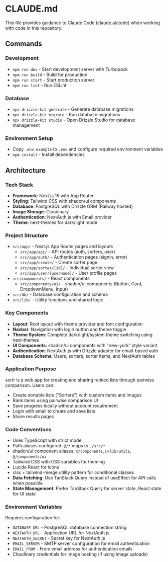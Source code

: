 # CLAUDE.md

This file provides guidance to Claude Code (claude.ai/code) when working with code in this repository.

## Commands

### Development
- `npm run dev` - Start development server with Turbopack
- `npm run build` - Build for production
- `npm run start` - Start production server
- `npm run lint` - Run ESLint

### Database
- `npx drizzle-kit generate` - Generate database migrations
- `npx drizzle-kit migrate` - Run database migrations
- `npx drizzle-kit studio` - Open Drizzle Studio for database management

### Environment Setup
- Copy `.env.example` to `.env` and configure required environment variables
- `npm install` - Install dependencies

## Architecture

### Tech Stack
- **Framework**: Next.js 15 with App Router
- **Styling**: Tailwind CSS with shadcn/ui components
- **Database**: PostgreSQL with Drizzle ORM (Railway hosted)
- **Image Storage**: Cloudinary
- **Authentication**: NextAuth.js with Email provider
- **Theme**: next-themes for dark/light mode

### Project Structure
- `src/app/` - Next.js App Router pages and layouts
  - `src/app/api/` - API routes (auth, sorters, user)
  - `src/app/auth/` - Authentication pages (signin, error)
  - `src/app/create/` - Create sorter page
  - `src/app/sorter/[id]/` - Individual sorter view
  - `src/app/user/[username]/` - User profile pages
- `src/components/` - React components
  - `src/components/ui/` - shadcn/ui components (Button, Card, DropdownMenu, Input)
- `src/db/` - Database configuration and schema
- `src/lib/` - Utility functions and shared logic

### Key Components
- **Layout**: Root layout with theme provider and font configuration
- **Navbar**: Navigation with login button and theme toggle
- **Theme System**: Complete dark/light/system theme switching using next-themes
- **UI Components**: shadcn/ui components with "new-york" style variant
- **Authentication**: NextAuth.js with Drizzle adapter for email-based auth
- **Database Schema**: Users, sorters, sorter items, and NextAuth tables

### Application Purpose
sortr is a web app for creating and sharing ranked lists through pairwise comparison. Users can:
- Create sortable lists ("Sorters") with custom items and images
- Rank items using pairwise comparison UI
- Save progress locally without account requirement
- Login with email to create and save lists
- Share results pages

### Code Conventions
- Uses TypeScript with strict mode
- Path aliases configured: `@/*` maps to `./src/*`
- shadcn/ui component aliases: `@/components`, `@/lib/utils`, `@/components/ui`
- Tailwind CSS with CSS variables for theming
- Lucide React for icons
- clsx + tailwind-merge utility pattern for conditional classes
- **Data Fetching**: Use TanStack Query instead of useEffect for API calls when possible
- **State Management**: Prefer TanStack Query for server state, React state for UI state

### Environment Variables
Requires configuration for:
- `DATABASE_URL` - PostgreSQL database connection string
- `NEXTAUTH_URL` - Application URL for NextAuth.js
- `NEXTAUTH_SECRET` - Secret key for NextAuth.js
- `EMAIL_SERVER` - SMTP server configuration for email authentication
- `EMAIL_FROM` - From email address for authentication emails
- Cloudinary credentials for image hosting (if using image uploads)